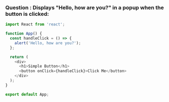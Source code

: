 ### Question : Displays "Hello, how are you?" in a popup when the button is clicked: 

```js
import React from 'react';

function App() {
  const handleClick = () => {
    alert('Hello, how are you?');
  };

  return (
    <div>
      <h1>Simple Button</h1>
      <button onClick={handleClick}>Click Me</button>
    </div>
  );
}

export default App;

```